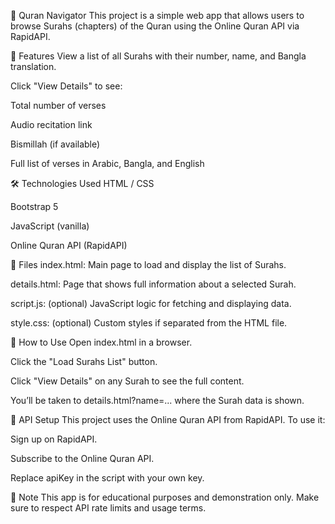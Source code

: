 📖 Quran Navigator
This project is a simple web app that allows users to browse Surahs (chapters) of the Quran using the Online Quran API via RapidAPI.

🔧 Features
View a list of all Surahs with their number, name, and Bangla translation.

Click "View Details" to see:

Total number of verses

Audio recitation link

Bismillah (if available)

Full list of verses in Arabic, Bangla, and English

🛠️ Technologies Used
HTML / CSS

Bootstrap 5

JavaScript (vanilla)

Online Quran API (RapidAPI)

📂 Files
index.html: Main page to load and display the list of Surahs.

details.html: Page that shows full information about a selected Surah.

script.js: (optional) JavaScript logic for fetching and displaying data.

style.css: (optional) Custom styles if separated from the HTML file.

🚀 How to Use
Open index.html in a browser.

Click the "Load Surahs List" button.

Click "View Details" on any Surah to see the full content.

You’ll be taken to details.html?name=... where the Surah data is shown.

🔑 API Setup
This project uses the Online Quran API from RapidAPI.
To use it:

Sign up on RapidAPI.

Subscribe to the Online Quran API.

Replace apiKey in the script with your own key.

📌 Note
This app is for educational purposes and demonstration only.
Make sure to respect API rate limits and usage terms.
